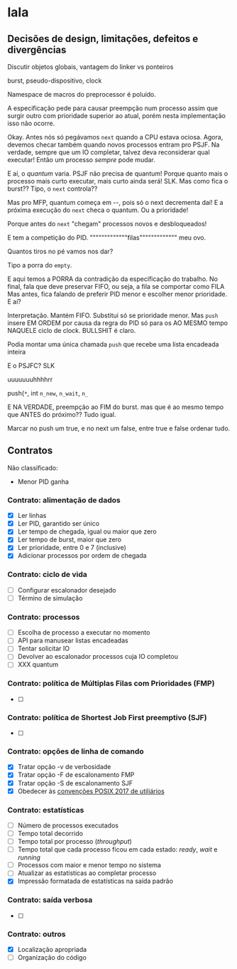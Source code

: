 # lala

## Decisões de design, limitações, defeitos e divergências

Discutir objetos globais, vantagem do linker vs ponteiros

burst, pseudo-dispositivo, clock

Namespace de macros do preprocessor é poluído.

A especificação pede para causar preempção num processo assim que surgir outro
com prioridade superior ao atual, porém nesta implementação isso não ocorre.

Okay. Antes nós só pegávamos `next` quando a CPU estava ociosa. Agora,
devemos checar também quando novos processos entram pro PSJF. Na verdade,
sempre que um IO completar, talvez deva reconsiderar qual executar!
Então um processo _sempre_ pode mudar.

E aí, o _quantum_ varia. PSJF não precisa de quantum! Porque quanto mais o processo
mais curto executar, mais curto ainda será! SLK. Mas como fica o burst??
Tipo, o `next` controla??

Mas pro MFP, quantum começa em --, pois só o next decrementa daí!
E a próxima execução do `next` checa o quantum. Ou a prioridade!

Porque antes do `next` "chegam" processos novos e desbloqueados!

E tem a competição do PID. """""""""""""filas""""""""""""" meu ovo.

Quantos tiros no pé vamos nos dar?

Tipo a porra do `empty`.

E aqui temos a PORRA da contradição da especificação do trabalho.
No final, fala que deve preservar FIFO, ou seja, a fila se comportar como FILA
Mas antes, fica falando de preferir PID menor e escolher menor prioridade.
E aí?

Interpretação. Mantém FIFO. Substitui só se prioridade menor. Mas `push` insere EM ORDEM
por causa da regra do PID só para os AO MESMO tempo NAQUELE ciclo de clock. BULLSHIT é claro.

Podia montar uma única chamada `push` que recebe uma lista encadeada inteira

E o PSJFC? SLK

uuuuuuuhhhhrr

push(`*`, int `n_new`, `n_wait`, `n_`

E NA VERDADE, preempção ao FIM do burst. mas que é ao mesmo tempo que ANTES do próximo??
Tudo igual.

Marcar no push um true, e no next um false, entre true e false ordenar tudo.

## Contratos

Não classificado:

- Menor PID ganha

### Contrato: alimentação de dados

- [X] Ler linhas
- [X] Ler PID, garantido ser único
- [X] Ler tempo de chegada, igual ou maior que zero
- [X] Ler tempo de burst, maior que zero
- [X] Ler prioridade, entre 0 e 7 (inclusive)
- [X] Adicionar processos por ordem de chegada

### Contrato: ciclo de vida

- [ ] Configurar escalonador desejado
- [ ] Término de simulação

### Contrato: processos

- [ ] Escolha de processo a executar no momento
- [ ] API para manusear listas encadeadas
- [ ] Tentar solicitar IO
- [ ] Devolver ao escalonador processos cuja IO completou
- [ ] XXX quantum

### Contrato: política de Múltiplas Filas com Prioridades (FMP)

- [ ] 

### Contrato: política de Shortest Job First preemptivo (SJF)

- [ ] 

### Contrato: opções de linha de comando

- [X] Tratar opção -v de verbosidade
- [X] Tratar opção -F de escalonamento FMP
- [X] Tratar opção -S de escalonamento SJF
- [X] Obedecer às [convenções POSIX 2017 de utiliários](https://pubs.opengroup.org/onlinepubs/9699919799/basedefs/V1_chap12.html)

### Contrato: estatísticas

- [ ] Número de processos executados
- [ ] Tempo total decorrido
- [ ] Tempo total por processo (*throughput*)
- [ ] Tempo total que cada processo ficou em cada estado: _ready_, _wait_ e _running_
- [ ] Processos com maior e menor tempo no sistema
- [ ] Atualizar as estatísticas ao completar processo
- [X] Impressão formatada de estatísticas na saída padrão

### Contrato: saída verbosa

- [ ] 

### Contrato: outros

- [X] Localização apropriada
- [ ] Organização do código
